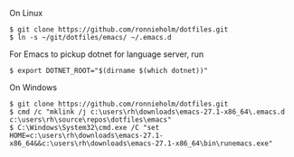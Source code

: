 On Linux

    $ git clone https://github.com/ronnieholm/dotfiles.git
    $ ln -s ~/git/dotfiles/emacs/ ~/.emacs.d

For Emacs to pickup dotnet for language server, run

    $ export DOTNET_ROOT="$(dirname $(which dotnet))"

On Windows

    $ git clone https://github.com/ronnieholm/dotfiles.git
    $ cmd /c "mklink /j c:\users\rh\downloads\emacs-27.1-x86_64\.emacs.d c:\users\rh\source\repos\dotfiles\emacs"
    $ C:\Windows\System32\cmd.exe /C "set HOME=c:\users\rh\downloads\emacs-27.1-x86_64&&c:\users\rh\downloads\emacs-27.1-x86_64\bin\runemacs.exe"

